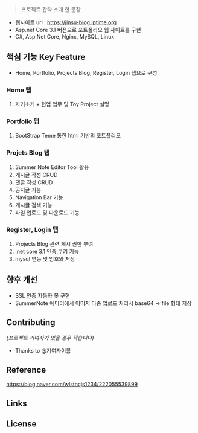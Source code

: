 > 프로젝트 간략 소개 한 문장 
- 웹사이트 url : https://jinsu-blog.iptime.org
- Asp.net Core 3.1 버전으로 포트폴리오 웹 사이트를 구현
- C#, Asp.Net Core, Nginx, MySQL, Linux

## 핵심 기능  Key Feature
- Home, Portfolio, Projects Blog, Register, Login 탭으로 구성

### Home 탭         
 1. 자기소개 + 현업 업무 및 Toy Project 설명 
 
### Portfolio 탭
 1. BootStrap Teme 통한 html 기반의 포트폴리오 

### Projets Blog 탭  
 1. Summer Note Editor Tool 활용
 2. 게시글 작성 CRUD
 3. 댓글 작성 CRUD
 4. 공지글 기능
 5. Navigation Bar 기능
 6. 게시글 검색 기능 
 7. 파일 업로드 및 다운로드 기능
                    
### Register, Login 탭 
 1. Projects Blog 관련 게시 권한 부여 
 2. .net core 3.1 인증,쿠키 기능 
 3. mysql 연동 및 암호와 저장

## 향후 개선 
- SSL 인증 자동화 봇 구현 
- SummerNote 에디터에서 이미지 다중 업로드 처리시 base64 -> file 형태 저장

## Contributing
*(프로젝트 기여자가 있을 경우 적습니다)*
- Thanks to @기여자이름

## Reference
https://blog.naver.com/wlstncjs1234/222055539899

## Links


## License
